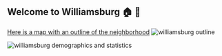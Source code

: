 ## Welcome to Williamsburg :house: :statue_of_liberty:



[Here is a map with an outline of the neighborhood](https://github.com/ricg310/GeoJSON/blob/master/map.geojson)
![williamsburg outline](https://cloud.githubusercontent.com/assets/25993143/24484196/f42f893a-14ca-11e7-9fcb-eec8c5c82d36.png)



![williamsburg demographics and statistics](https://cloud.githubusercontent.com/assets/25993143/24484174/d95372ca-14ca-11e7-9060-4397f808b88d.png)
